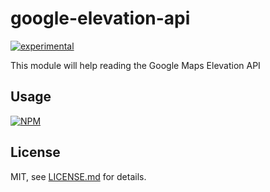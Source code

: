 # google-elevation-api

[![experimental](http://badges.github.io/stability-badges/dist/experimental.svg)](http://github.com/badges/stability-badges)

This module will help reading the Google Maps Elevation API

## Usage

[![NPM](https://nodei.co/npm/google-elevation-api.png)](https://www.npmjs.com/package/google-elevation-api)

## License

MIT, see [LICENSE.md](http://github.com/Jam3/google-elevation-api/blob/master/LICENSE.md) for details.

